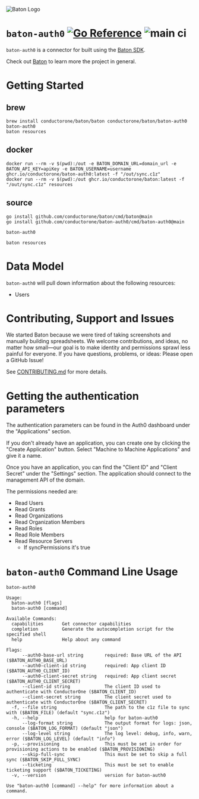 ![Baton Logo](./docs/images/baton-logo.png)

# `baton-auth0` [![Go Reference](https://pkg.go.dev/badge/github.com/conductorone/baton-auth0.svg)](https://pkg.go.dev/github.com/conductorone/baton-auth0) ![main ci](https://github.com/conductorone/baton-auth0/actions/workflows/main.yaml/badge.svg)

`baton-auth0` is a connector for built using the [Baton SDK](https://github.com/conductorone/baton-sdk).

Check out [Baton](https://github.com/conductorone/baton) to learn more the project in general.

# Getting Started

## brew

```
brew install conductorone/baton/baton conductorone/baton/baton-auth0
baton-auth0
baton resources
```

## docker

```
docker run --rm -v $(pwd):/out -e BATON_DOMAIN_URL=domain_url -e BATON_API_KEY=apiKey -e BATON_USERNAME=username ghcr.io/conductorone/baton-auth0:latest -f "/out/sync.c1z"
docker run --rm -v $(pwd):/out ghcr.io/conductorone/baton:latest -f "/out/sync.c1z" resources
```

## source

```
go install github.com/conductorone/baton/cmd/baton@main
go install github.com/conductorone/baton-auth0/cmd/baton-auth0@main

baton-auth0

baton resources
```

# Data Model

`baton-auth0` will pull down information about the following resources:
- Users

# Contributing, Support and Issues

We started Baton because we were tired of taking screenshots and manually
building spreadsheets. We welcome contributions, and ideas, no matter how
small&mdash;our goal is to make identity and permissions sprawl less painful for
everyone. If you have questions, problems, or ideas: Please open a GitHub Issue!

See [CONTRIBUTING.md](https://github.com/ConductorOne/baton/blob/main/CONTRIBUTING.md) for more details.

# Getting the authentication parameters

The authentication parameters can be found in the Auth0 dashboard under the "Applications" section.

If you don't already have an application, you can create one by clicking the "Create Application" button. Select "Machine to Machine Applications" and give it a name.

Once you have an application, you can find the "Client ID" and "Client Secret" under the "Settings" section. The application should connect to the management API of the domain.

The permissions needed are:
- Read Users
- Read Grants
- Read Organizations
- Read Organization Members
- Read Roles
- Read Role Members
- Read Resource Servers
  - If syncPermissions it's true


# `baton-auth0` Command Line Usage

```
baton-auth0

Usage:
  baton-auth0 [flags]
  baton-auth0 [command]

Available Commands:
  capabilities       Get connector capabilities
  completion         Generate the autocompletion script for the specified shell
  help               Help about any command

Flags:
      --auth0-base-url string        required: Base URL of the API ($BATON_AUTH0_BASE_URL)
      --auth0-client-id string       required: App client ID ($BATON_AUTH0_CLIENT_ID)
      --auth0-client-secret string   required: App client secret ($BATON_AUTH0_CLIENT_SECRET)
      --client-id string             The client ID used to authenticate with ConductorOne ($BATON_CLIENT_ID)
      --client-secret string         The client secret used to authenticate with ConductorOne ($BATON_CLIENT_SECRET)
  -f, --file string                  The path to the c1z file to sync with ($BATON_FILE) (default "sync.c1z")
  -h, --help                         help for baton-auth0
      --log-format string            The output format for logs: json, console ($BATON_LOG_FORMAT) (default "json")
      --log-level string             The log level: debug, info, warn, error ($BATON_LOG_LEVEL) (default "info")
  -p, --provisioning                 This must be set in order for provisioning actions to be enabled ($BATON_PROVISIONING)
      --skip-full-sync               This must be set to skip a full sync ($BATON_SKIP_FULL_SYNC)
      --ticketing                    This must be set to enable ticketing support ($BATON_TICKETING)
  -v, --version                      version for baton-auth0

Use "baton-auth0 [command] --help" for more information about a command.
```
